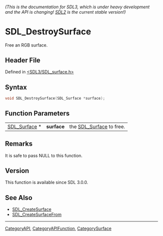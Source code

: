###### (This is the documentation for SDL3, which is under heavy development and the API is changing! [SDL2](https://wiki.libsdl.org/SDL2/) is the current stable version!)
# SDL_DestroySurface

Free an RGB surface.

## Header File

Defined in [<SDL3/SDL_surface.h>](https://github.com/libsdl-org/SDL/blob/main/include/SDL3/SDL_surface.h)

## Syntax

```c
void SDL_DestroySurface(SDL_Surface *surface);
```

## Function Parameters

|                              |             |                                         |
| ---------------------------- | ----------- | --------------------------------------- |
| [SDL_Surface](SDL_Surface) * | **surface** | the [SDL_Surface](SDL_Surface) to free. |

## Remarks

It is safe to pass NULL to this function.

## Version

This function is available since SDL 3.0.0.

## See Also

- [SDL_CreateSurface](SDL_CreateSurface)
- [SDL_CreateSurfaceFrom](SDL_CreateSurfaceFrom)

----
[CategoryAPI](CategoryAPI), [CategoryAPIFunction](CategoryAPIFunction), [CategorySurface](CategorySurface)

